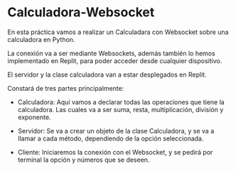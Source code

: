 # Calculadora-Websocket

En esta práctica vamos a realizar un Calculadara con Websocket sobre una calculadora  en Python.

La conexión va a ser mediante Websockets, además también lo hemos implementado en Replit, para poder acceder desde cualquier dispositivo.

El servidor y la clase calculadora van a estar desplegados en Replit.

  
Constará de tres partes principalmente:

-   Calculadora: Aquí vamos a declarar todas las operaciones que tiene la calculadora. Las cuales va a ser suma, resta, multiplicación, división y exponente.

- Servidor: Se va a crear un objeto de la clase Calculadora, y se va a llamar a cada método, dependiendo de la opción seleccionada.

- Cliente:  Iniciaremos la conexión con el Websocket, y se pedirá por terminal la opción y números que se deseen.
